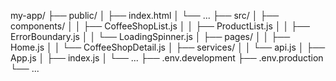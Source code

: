 my-app/
├── public/
│   ├── index.html
│   └── ...
├── src/
│   ├── components/
│   │   ├── CoffeeShopList.js
│   │   ├── ProductList.js
│   │   ├── ErrorBoundary.js
│   │   └── LoadingSpinner.js
│   ├── pages/
│   │   ├── Home.js
│   │   └── CoffeeShopDetail.js
│   ├── services/
│   │   └── api.js
│   ├── App.js
│   ├── index.js
│   └── ...
├── .env.development
├── .env.production
└── ...
